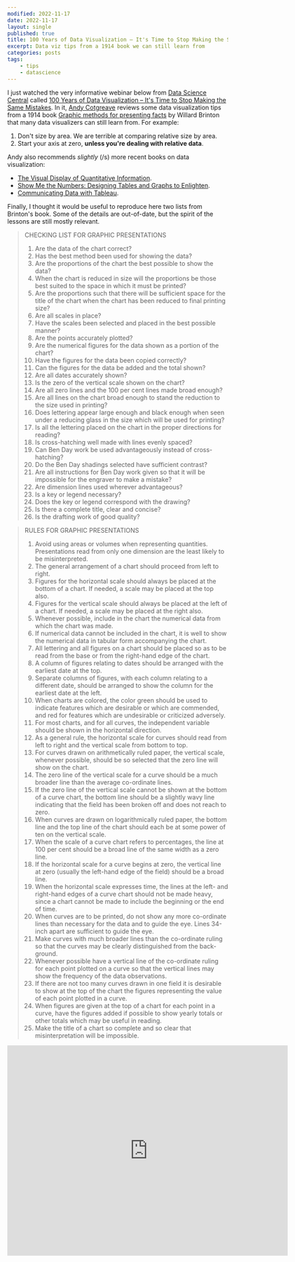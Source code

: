```yaml
---
modified: 2022-11-17
date: 2022-11-17
layout: single
published: true
title: 100 Years of Data Visualization – It's Time to Stop Making the Same Mistakes
excerpt: Data viz tips from a 1914 book we can still learn from
categories: posts
tags:
    - tips
    - datascience
---
```


I just watched the very informative webinar below from
[Data Science Central](https://www.datasciencecentral.com/)
called
[100 Years of Data Visualization – It's Time to Stop Making the Same Mistakes](https://vimeo.com/141091383).
In it, [Andy Cotgreave](https://www.linkedin.com/in/acotgreave/)
reviews some data visualization tips from a 1914 book
[Graphic methods for presenting facts](https://archive.org/details/graphicmethodsfo00brinrich/mode/2up)
by Willard Brinton that many data visualizers can still learn from. For example:

1. Don't size by area. We are terrible at comparing relative size by area.
2. Start your axis at zero, **unless you're dealing with relative data**.

Andy also recommends _slightly_ (/s) more recent books on data visualization:

-   [The Visual Display of Quantitative Information](https://www.edwardtufte.com/tufte/books_vdqi).
-   [Show Me the Numbers: Designing Tables and Graphs to Enlighten](https://a.co/fp42L70).
-   [Communicating Data with Tableau](https://www.oreilly.com/library/view/communicating-data-with/9781449372019/).

Finally, I thought it would be useful to reproduce here two lists from Brinton's book. Some of the details are out-of-date, but the spirit of the lessons are still mostly relevant.

> CHECKING LIST FOR GRAPHIC PRESENTATIONS
>
> 1. Are the data of the chart correct?
> 2. Has the best method been used for showing the data?
> 3. Are the proportions of the chart the best possible to show the data?
> 4. When the chart is reduced in size will the proportions be those best suited to the space in which it must be printed?
> 5. Are the proportions such that there will be sufficient space for the title of the chart when the chart has been reduced to final printing size?
> 6. Are all scales in place?
> 7. Have the scales been selected and placed in the best possible manner?
> 8. Are the points accurately plotted?
> 9. Are the numerical figures for the data shown as a portion of the chart?
> 10. Have the figures for the data been copied correctly?
> 11. Can the figures for the data be added and the total shown?
> 12. Are all dates accurately shown?
> 13. Is the zero of the vertical scale shown on the chart?
> 14. Are all zero lines and the 100 per cent lines made broad enough?
> 15. Are all lines on the chart broad enough to stand the reduction to the size used in printing?
> 16. Does lettering appear large enough and black enough when seen under a reducing glass in the size which will be used for printing?
> 17. Is all the lettering placed on the chart in the proper directions for reading?
> 18. Is cross-hatching well made with lines evenly spaced?
> 19. Can Ben Day work be used advantageously instead of cross- hatching?
> 20. Do the Ben Day shadings selected have sufficient contrast?
> 21. Are all instructions for Ben Day work given so that it will be impossible for the engraver to make a mistake?
> 22. Are dimension lines used wherever advantageous?
> 23. Is a key or legend necessary?
> 24. Does the key or legend correspond with the drawing?
> 25. Is there a complete title, clear and concise?
> 26. Is the drafting work of good quality?

> RULES FOR GRAPHIC PRESENTATIONS
>
> 1. Avoid using areas or volumes when representing quantities. Presentations read from only one dimension are the least likely to be misinterpreted.
> 2. The general arrangement of a chart should proceed from left to right.
> 3. Figures for the horizontal scale should always be placed at the bottom of a chart. If needed, a scale may be placed at the top also.
> 4. Figures for the vertical scale should always be placed at the left of a chart. If needed, a scale may be placed at the right also.
> 5. Whenever possible, include in the chart the numerical data from which the chart was made.
> 6. If numerical data cannot be included in the chart, it is well to show the numerical data in tabular form accompanying the chart.
> 7. All lettering and all figures on a chart should be placed so as to be read from the base or from the right-hand edge of the chart.
> 8. A column of figures relating to dates should be arranged with the earliest date at the top.
> 9. Separate columns of figures, with each column relating to a different date, should be arranged to show the column for the earliest date at the left.
> 10. When charts are colored, the color green should be used to indicate features which are desirable or which are commended, and red for features which are undesirable or criticized adversely.
> 11. For most charts, and for all curves, the independent variable should be shown in the horizontal direction.
> 12. As a general rule, the horizontal scale for curves should read from left to right and the vertical scale from bottom to top.
> 13. For curves drawn on arithmetically ruled paper, the vertical scale, whenever possible, should be so selected that the zero line will show on the chart.
> 14. The zero line of the vertical scale for a curve should be a much broader line than the average co-ordinate lines.
> 15. If the zero line of the vertical scale cannot be shown at the bottom of a curve chart, the bottom line should be a slightly wavy line indicating that the field has been broken off and does not reach to zero.
> 16. When curves are drawn on logarithmically ruled paper, the bottom line and the top line of the chart should each be at some power of ten on the vertical scale.
> 17. When the scale of a curve chart refers to percentages, the line at 100 per cent should be a broad line of the same width as a zero line.
> 18. If the horizontal scale for a curve begins at zero, the vertical line at zero (usually the left-hand edge of the field) should be a broad line.
> 19. When the horizontal scale expresses time, the lines at the left- and right-hand edges of a curve chart should not be made heavy, since a chart cannot be made to include the beginning or the end of time.
> 20. When curves are to be printed, do not show any more co-ordinate lines than necessary for the data and to guide the eye. Lines 34-inch apart are sufficient to guide the eye.
> 21. Make curves with much broader lines than the co-ordinate ruling so that the curves may be clearly distinguished from the back- ground.
> 22. Whenever possible have a vertical line of the co-ordinate ruling for each point plotted on a curve so that the vertical lines may show the frequency of the data observations.
> 23. If there are not too many curves drawn in one field it is desirable to show at the top of the chart the figures representing the value of each point plotted in a curve.
> 24. When figures are given at the top of a chart for each point in a curve, have the figures added if possible to show yearly totals or other totals which may be useful in reading.
> 25. Make the title of a chart so complete and so clear that misinterpretation will be impossible.

<div style="max-width:854px">
<div style="position:relative;height:0;padding-bottom:56.25%">
<iframe
src="https://player.vimeo.com/video/141091383?h=a2598608f7"
width="640"
height="480"
frameborder="0"
allow="autoplay; fullscreen; picture-in-picture"
allowfullscreen>
</iframe>
</div>
</div>
